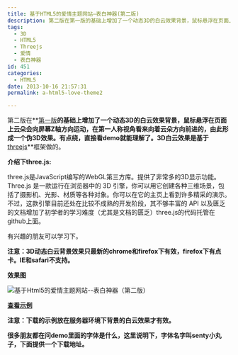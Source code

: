 ```yaml
---
title: 基于HTML5的爱情主题网站–表白神器(第二版)
description: 第二版在第一版的基础上增加了一个动态3D的白云效果背景，鼠标悬浮在页面上云朵会向屏幕Z轴方向运动，在第一人称视角看来向着云朵方向前进的，由此形成一个伪3D效果。有点绕，直接看demo就能理解了。3D白云效果是基于threejs框架做的
tags:
  - 3D
  - HTML5
  - Threejs
  - 爱情
  - 表白神器
id: 451
categories:
  - HTML5
date: 2013-10-16 21:57:31
permalink: a-html5-love-theme2

---
```


第二版在**[第一版](https://summerandwinter.github.io/a-html5-love-theme.html "基于Html5的爱情主题网站–表白神器")**的基础上增加了一个动态3D的白云效果背景，鼠标悬浮在页面上云朵会向屏幕Z轴方向运动，在第一人称视角看来向着云朵方向前进的，由此形成一个伪3D效果。有点绕，直接看demo就能理解了。3D白云效果是基于**[threejs](http://threejs.org/ "threejs.")**框架做的。<!--more-->

**介绍下three.js:**

three.js是JavaScript编写的WebGL第三方库。提供了非常多的3D显示功能。Three.js 是一款运行在浏览器中的 3D 引擎，你可以用它创建各种三维场景，包括了摄影机、光影、材质等各种对象。你可以在它的主页上看到许多精采的演示。不过，这款引擎目前还处在比较不成熟的开发阶段，其不够丰富的 API 以及匮乏的文档增加了初学者的学习难度（尤其是文档的匮乏）three.js的代码托管在github上面。

有兴趣的朋友可以学习下。

**注意：3D动态白云背景效果只最新的chrome和firefox下有效，firefox下有点卡。IE和safari不支持。**

**效果图**

![基于Html5的爱情主题网站--表白神器（第二版）](/assets/images/lab/love2.jpg)

**[查看示例](https://summerandwinter.github.io/lab/love2/index.html "基于Html5的爱情主题网站–表白神器（第二版）")**


**注意：下载的示例放在服务器环境下背景的白云效果才有效。**

**很多朋友都在问demo里面的字体是什么，这里说明下，字体名字叫senty小丸子，下面提供一个下载地址。**


